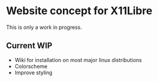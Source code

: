 Website concept for X11Libre
============================

This is only a work in progress.

Current WIP
----------
* Wiki for installation on most major linux distributions
* Colorscheme
* Improve styling
